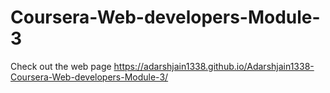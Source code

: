 # Coursera-Web-developers-Module-3
Check out the web page
https://adarshjain1338.github.io/Adarshjain1338-Coursera-Web-developers-Module-3/
